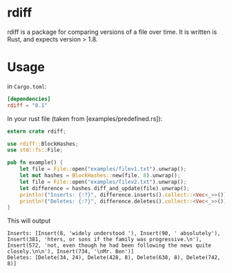 rdiff
=====

rdiff is a package for comparing versions of a file over time.  It is written is Rust, and expects version > 1.8.

# Usage

in `Cargo.toml`:

``` toml
[dependencies]
rdiff = "0.1"
```

In your rust file (taken from [examples/predefined.rs]):

``` rust
extern crate rdiff;

use rdiff::BlockHashes;
use std::fs::File;

pub fn example() {
    let file = File::open("examples/filev1.txt").unwrap();
    let mut hashes = BlockHashes::new(file, 8).unwrap();
    let file = File::open("examples/filev2.txt").unwrap();
    let difference = hashes.diff_and_update(file).unwrap();
    println!("Inserts: {:?}", difference.inserts().collect::<Vec<_>>());
    println!("Deletes: {:?}", difference.deletes().collect::<Vec<_>>());
}
```

This will output
```
Inserts: [Insert(8, 'widely understood '), Insert(90, ' absolutely'), Insert(381, 'hters, or sons if the family was progressive.\n'), Insert(572, 'not, even though he had been following the news quite closely.\n\n'), Insert(734, '\nMr. Ben')]
Deletes: [Delete(34, 24), Delete(428, 8), Delete(638, 8), Delete(742, 8)]
```
